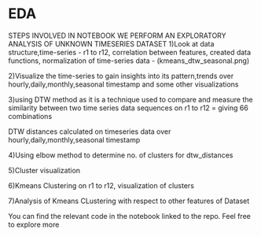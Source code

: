 # EDA
STEPS INVOLVED IN NOTEBOOK
WE PERFORM AN EXPLORATORY ANALYSIS OF UNKNOWN TIMESERIES DATASET
1)Look at data structure,time-series - r1 to r12, correlation between features, created data functions, normalization of time-series data - (kmeans_dtw_seasonal.png)

2)Visualize the time-series to gain insights into its pattern,trends over hourly,daily,monthly,seasonal timestamp and some other visualizations

3)using DTW method as it is a technique used to compare and measure the similarity between two time series data sequences on r1 to r12 = giving 66 combinations

DTW distances calculated on timeseries data over hourly,daily,monthly,seasonal timestamp

4)Using elbow method to determine no. of clusters for dtw_distances

5)Cluster visualization

6)Kmeans Clustering on r1 to r12, visualization of clusters

7)Analysis of Kmeans CLustering with respect to other features of Dataset


You can find the relevant code in the notebook linked to the repo. Feel free to explore more 
